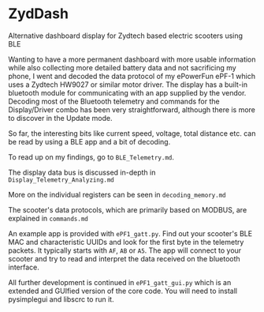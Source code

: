 # ZydDash
Alternative dashboard display for Zydtech based electric scooters using BLE

Wanting to have a more permanent dashboard with more usable information while also collecting more detailed battery data and not sacrificing my phone, I went and decoded the data protocol of my ePowerFun ePF-1 which uses a Zydtech HW9027 or similar motor driver. The display has a built-in bluetooth module for communicating with an app supplied by the vendor.
Decoding most of the Bluetooth telemetry and commands for the Display/Driver combo has been very straightforward, although there is more to discover in the Update mode. 

So far, the interesting bits like current speed, voltage, total distance etc. can be read by using a BLE app and a bit of decoding.

To read up on my findings, go to `BLE_Telemetry.md`.

The display data bus is discussed in-depth in `Display_Telemetry_Analyzing.md`

More on the individual registers can be seen in `decoding_memory.md`

The scooter's data protocols, which are primarily based on MODBUS, are explained in `commands.md` 

An example app is provided with `ePF1_gatt.py`. Find out your scooter's BLE MAC and characteristic UUIDs and look for the first byte in the telemetry packets. It typically starts with `AF`, `AB` or `A5`. The app will connect to your scooter and try to read and interpret the data received on the bluetooth interface.

All further development is continued in `ePF1_gatt_gui.py` which is an extended and GUIfied version of the core code. You will need to install pysimplegui and libscrc to run it.
